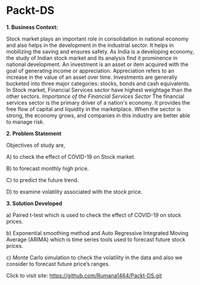 # Packt-DS
**1.	Business Context:**

Stock market plays an important role in consolidation in national economy and also helps in the development in the industrial sector. It helps in mobilizing the saving and ensures safety. As India is a developing economy, the study of Indian stock market and its analysis find it prominence in national development.
An investment is an asset or item acquired with the goal of generating income or appreciation. Appreciation refers to an increase in the value of an asset over time. Investments are generally bucketed into three major categories: stocks, bonds and cash equivalents. In Stock market, Financial Services sector have highest weightage than the other sectors.
_Importance of the Financial Services Sector_
The financial services sector is the primary driver of a nation's economy. It provides the free flow of capital and liquidity in the marketplace. When the sector is strong, the economy grows, and companies in this industry are better able to manage risk. 

**2.	Problem Statement**

Objectives of study are,

A)	to check the effect of COVID-19 on Stock market.

B)  to forecast monthly high price.

C)	to predict the future trend.

D)  to examine volatility associated with the stock price.

**3.	Solution Developed**

a) Paired t-test which is used to check the effect of COVID-19 on stock prices. 

b) Exponential smoothing method and Auto Regressive Integrated Moving Average (ARIMA) which is time series tools used to forecast future stock prices. 

c) Monte Carlo simulation to check the volatility in the data and also we consider to forecast future price’s ranges.


Click to visit site: https://github.com/Rumana1464/Packt-DS.git
